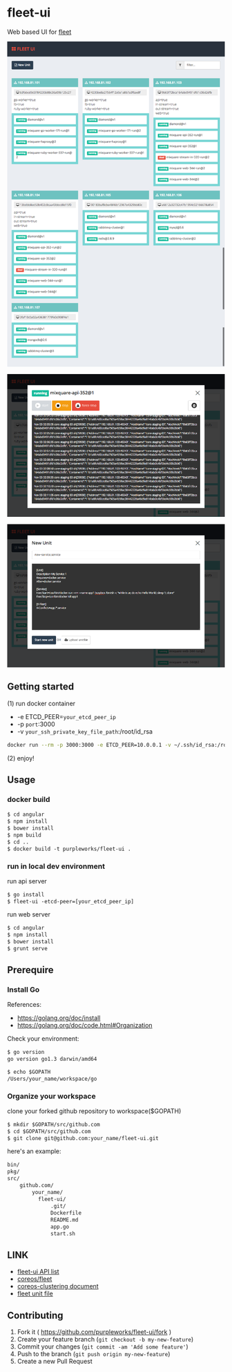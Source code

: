 fleet-ui
========

Web based UI for [fleet](https://github.com/coreos/fleet)

![fleet-ui machine list](images/screenshot.png "fleet-ui machine list")

![fleet-ui unit detail](images/screenshot2.png "fleet-ui unit detail")

![fleet-ui new unit](images/screenshot3.png "fleet-ui new unit")

## Getting started

(1) run docker container

- -e ETCD_PEER=`your_etcd_peer_ip`
- -p `port`:3000
- -v `your_ssh_private_key_file_path`:/root/id_rsa

```sh
docker run --rm -p 3000:3000 -e ETCD_PEER=10.0.0.1 -v ~/.ssh/id_rsa:/root/id_rsa purpleworks/fleet-ui
```

(2) enjoy!


## Usage

### docker build

```
$ cd angular
$ npm install
$ bower install
$ npm build
$ cd ..
$ docker build -t purpleworks/fleet-ui .
```

### run in local dev environment
run api server
```
$ go install
$ fleet-ui -etcd-peer=[your_etcd_peer_ip]
```
run web server

```
$ cd angular
$ npm install
$ bower install
$ grunt serve
```

## Prerequire

### Install Go

References:  
- https://golang.org/doc/install  
- https://golang.org/doc/code.html#Organization  

Check your environment:
```
$ go version
go version go1.3 darwin/amd64
```

```
$ echo $GOPATH
/Users/your_name/workspace/go
```


### Organize your workspace

clone your forked github repository to workspace($GOPATH)

```
$ mkdir $GOPATH/src/github.com
$ cd $GOPATH/src/github.com
$ git clone git@github.com:your_name/fleet-ui.git
```

here's an example:
```
bin/
pkg/
src/
    github.com/
        your_name/
          fleet-ui/
              .git/
              Dockerfile
              README.md
              app.go
              start.sh
```

## LINK

- [fleet-ui API list](https://github.com/purpleworks/fleet-ui/wiki)
- [coreos/fleet](https://github.com/coreos/fleet)
- [coreos-clustering document](https://coreos.com/using-coreos/clustering/)
- [fleet unit file](https://coreos.com/docs/launching-containers/launching/fleet-unit-files/)

## Contributing

1. Fork it ( https://github.com/purpleworks/fleet-ui/fork )
2. Create your feature branch (`git checkout -b my-new-feature`)
3. Commit your changes (`git commit -am 'Add some feature'`)
4. Push to the branch (`git push origin my-new-feature`)
5. Create a new Pull Request
